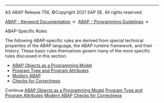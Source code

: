   

* * *

AS ABAP Release 756, ©Copyright 2021 SAP SE. All rights reserved.

[ABAP - Keyword Documentation](https://help.sap.com/doc/abapdocu_756_index_htm/7.56/en-US/abenabap.htm) →  [ABAP - Programming Guidelines](https://help.sap.com/doc/abapdocu_756_index_htm/7.56/en-US/abenabap_pgl.htm) → 

ABAP-Specific Rules

The following ABAP-specific rules are derived from special technical properties of the ABAP language, the ABAP runtime framework, and their history. These basic rules themselves govern many of the more specific rules discussed in this section.

-   [ABAP Objects as a Programming Model](https://help.sap.com/doc/abapdocu_756_index_htm/7.56/en-US/abenabap_obj_progr_model_guidl.htm "Guideline")
-   [Program Type and Program Attributes](https://help.sap.com/doc/abapdocu_756_index_htm/7.56/en-US/abenprogr_type_features_gdl.htm)
-   [Modern ABAP](https://help.sap.com/doc/abapdocu_756_index_htm/7.56/en-US/abenmodern_abap_guidl.htm "Guideline")
-   [Checks for Correctness](https://help.sap.com/doc/abapdocu_756_index_htm/7.56/en-US/abencheck_correctness_gdl.htm)

Continue
[ABAP Objects as a Programming Model](https://help.sap.com/doc/abapdocu_756_index_htm/7.56/en-US/abenabap_obj_progr_model_guidl.htm)
[Program Type and Program Attributes](https://help.sap.com/doc/abapdocu_756_index_htm/7.56/en-US/abenprogr_type_features_gdl.htm)
[Modern ABAP](https://help.sap.com/doc/abapdocu_756_index_htm/7.56/en-US/abenmodern_abap_guidl.htm)
[Checks for Correctness](https://help.sap.com/doc/abapdocu_756_index_htm/7.56/en-US/abencheck_correctness_gdl.htm)